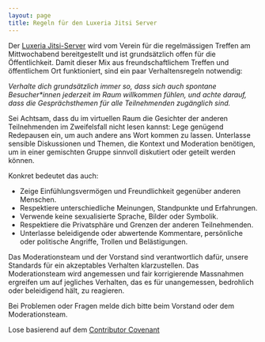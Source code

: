 ```yaml
---
layout: page
title: Regeln für den Luxeria Jitsi Server
---
```


Der [Luxeria Jitsi-Server](https://meet.luxeria.ch) wird vom Verein
für die regelmässigen Treffen am Mittwochabend bereitgestellt und ist
grundsätzlich offen für die Öffentlichkeit. Damit dieser Mix aus
freundschaftlichem Treffen und öffentlichem Ort funktioniert, sind ein paar
Verhaltensregeln notwendig:

*Verhalte dich grundsätzlich immer so, dass sich auch spontane Besucher\*innen
jederzeit im Raum willkommen fühlen, und achte darauf, dass die Gesprächsthemen
für alle Teilnehmenden zugänglich sind.*

Sei Achtsam, dass du im virtuellen Raum die Gesichter der anderen Teilnehmenden
im Zweifelsfall nicht lesen kannst: Lege genügend Redepausen ein, um auch andere
ans Wort kommen zu lassen. Unterlasse sensible Diskussionen und Themen, die
Kontext und Moderation benötigen, um in einer gemischten Gruppe sinnvoll
diskutiert oder geteilt werden können.

Konkret bedeutet das auch:

- Zeige Einfühlungsvermögen und Freundlichkeit gegenüber anderen Menschen.
- Respektiere unterschiedliche Meinungen, Standpunkte und Erfahrungen.
- Verwende keine sexualisierte Sprache, Bilder oder Symbolik.
- Respektiere die Privatsphäre und Grenzen der anderen Teilnehmenden.
- Unterlasse beleidigende oder abwertende Kommentare, persönliche oder
  politische Angriffe, Trollen und Belästigungen.

Das Moderationsteam und der Vorstand sind verantwortlich dafür, unsere Standards für
ein akzeptables Verhalten klarzustellen. Das Moderationsteam wird angemessen und
fair korrigierende Massnahmen ergreifen um auf jegliches Verhalten, das es für
unangemessen, bedrohlich oder beleidigend hält, zu reagieren.

Bei Problemen oder Fragen melde dich bitte beim Vorstand oder dem Moderationsteam.

Lose basierend auf dem [Contributor Covenant](https://www.contributor-covenant.org/de/version/2/0/code_of_conduct/)
